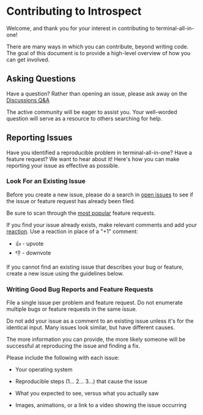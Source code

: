 # Contributing to Introspect

Welcome, and thank you for your interest in contributing to terminal-all-in-one!

There are many ways in which you can contribute, beyond writing code. The goal of this document is to provide a high-level overview of how you can get involved.

## Asking Questions

Have a question? Rather than opening an issue, please ask away on the [Discussions Q&A](https://github.com/YashTotale/terminal-all-in-one/discussions/categories/q-a)

The active community will be eager to assist you. Your well-worded question will serve as a resource to others searching for help.

## Reporting Issues

Have you identified a reproducible problem in terminal-all-in-one? Have a feature request? We want to hear about it! Here's how you can make reporting your issue as effective as possible.

### Look For an Existing Issue

Before you create a new issue, please do a search in [open issues](https://github.com/YashTotale/terminal-all-in-one/issues) to see if the issue or feature request has already been filed.

Be sure to scan through the [most popular](https://github.com/YashTotale/terminal-all-in-one/issues?q=is%3Aopen+is%3Aissue+label%3Afeature-request+sort%3Areactions-%2B1-desc) feature requests.

If you find your issue already exists, make relevant comments and add your [reaction](https://github.com/blog/2119-add-reactions-to-pull-requests-issues-and-comments). Use a reaction in place of a "+1" comment:

- 👍 - upvote
- 👎 - downvote

If you cannot find an existing issue that describes your bug or feature, create a new issue using the guidelines below.

### Writing Good Bug Reports and Feature Requests

File a single issue per problem and feature request. Do not enumerate multiple bugs or feature requests in the same issue.

Do not add your issue as a comment to an existing issue unless it's for the identical input. Many issues look similar, but have different causes.

The more information you can provide, the more likely someone will be successful at reproducing the issue and finding a fix.

Please include the following with each issue:

- Your operating system

- Reproducible steps (1... 2... 3...) that cause the issue

- What you expected to see, versus what you actually saw

- Images, animations, or a link to a video showing the issue occurring
